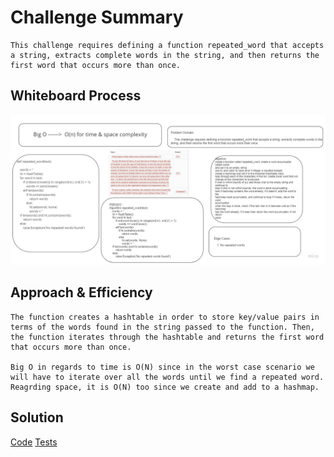 # Challenge Summary

    This challenge requires defining a function repeated_word that accepts a string, extracts complete words in the string, and then returns the first word that occurs more than once.

## Whiteboard Process

![WhiteBoard](./repeated_words.jpg)

## Approach & Efficiency

    The function creates a hashtable in order to store key/value pairs in terms of the words found in the string passed to the function. Then, the function iterates through the hashtable and returns the first word that occurs more than once.

    Big O in regards to time is O(N) since in the worst case scenario we will have to iterate over all the words until we find a repeated word. Reagrding space, it is O(N) too since we create and add to a hashmap.

## Solution

[Code](./hash_table/hashmap.py)
[Tests](./tests/test_hash_map.py)